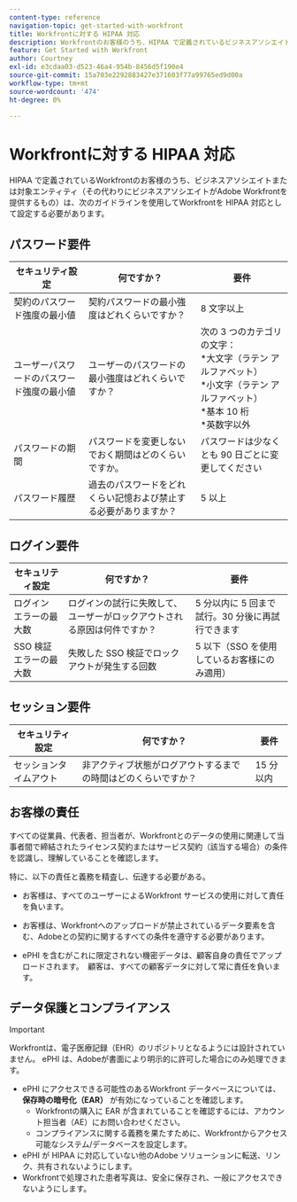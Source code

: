 ```yaml
---
content-type: reference
navigation-topic: get-started-with-workfront
title: Workfrontに対する HIPAA 対応
description: Workfrontのお客様のうち、HIPAA で定義されているビジネスアソシエイトまたは対象エンティティ（その代わりにビジネスアソシエイトがAdobe Workfrontを提供するもの）は、次のガイドラインを使用してWorkfrontを HIPAA 対応として設定する必要があります。
feature: Get Started with Workfront
author: Courtney
exl-id: e3cdaa03-d523-46a4-954b-8456d5f190e4
source-git-commit: 15a703e2292883427e371603f77a99765ed9d00a
workflow-type: tm+mt
source-wordcount: '474'
ht-degree: 0%

---
```


# Workfrontに対する HIPAA 対応

HIPAA で定義されているWorkfrontのお客様のうち、ビジネスアソシエイトまたは対象エンティティ（その代わりにビジネスアソシエイトがAdobe Workfrontを提供するもの）は、次のガイドラインを使用してWorkfrontを HIPAA 対応として設定する必要があります。


## パスワード要件

| **セキュリティ設定** | **何ですか？** | **要件** |
|----------------------|------------------|------------------|
| 契約のパスワード強度の最小値 | 契約パスワードの最小強度はどれくらいですか？ | 8 文字以上 |
| ユーザーパスワードのパスワード強度の最小値 | ユーザーのパスワードの最小強度はどれくらいですか？ | 次の 3 つのカテゴリの文字：<br>*大文字（ラテン アルファベット） <br>*小文字（ラテン アルファベット） <br>*基本 10 桁 <br>*英数字以外 |
| パスワードの期間 | パスワードを変更しないでおく期間はどのくらいですか。 | パスワードは少なくとも 90 日ごとに変更してください |
| パスワード履歴 | 過去のパスワードをどれくらい記憶および禁止する必要がありますか？ | 5 以上 |


## ログイン要件

| **セキュリティ設定** | **何ですか？** | **要件** |
|----------------------|------------------|------------------|
| ログイン エラーの最大数 | ログインの試行に失敗して、ユーザーがロックアウトされる原因は何件ですか？ | 5 分以内に 5 回まで試行。30 分後に再試行できます |
| SSO 検証エラーの最大数 | 失敗した SSO 検証でロックアウトが発生する回数 | 5 以下（SSO を使用しているお客様にのみ適用） |


## セッション要件

| **セキュリティ設定** | **何ですか？** | **要件** |
|----------------------|------------------|------------------|
| セッションタイムアウト | 非アクティブ状態がログアウトするまでの時間はどのくらいですか？ | 15 分以内 |

## お客様の責任

すべての従業員、代表者、担当者が、Workfrontとのデータの使用に関連して当事者間で締結されたライセンス契約またはサービス契約（該当する場合）の条件を認識し、理解していることを確認します。

特に、以下の責任と義務を精査し、伝達する必要がある。 

* お客様は、すべてのユーザーによるWorkfront サービスの使用に対して責任を負います。 

* お客様は、Workfrontへのアップロードが禁止されているデータ要素を含む、Adobeとの契約に関するすべての条件を遵守する必要があります。 

* ePHI を含むがこれに限定されない機密データは、顧客自身の責任でアップロードされます。  顧客は、すべての顧客データに対して常に責任を負います。 


## データ保護とコンプライアンス

>[!IMPORTANT]
>
>Workfrontは、電子医療記録（EHR）のリポジトリとなるようには設計されていません。 ePHI は、Adobeが書面により明示的に許可した場合にのみ処理できます。 

* ePHI にアクセスできる可能性のあるWorkfront データベースについては、**保存時の暗号化（EAR）** が有効になっていることを確認します。
   * Workfrontの購入に EAR が含まれていることを確認するには、アカウント担当者（AE）にお問い合わせください。
   * コンプライアンスに関する義務を果たすために、Workfrontからアクセス可能なシステム/データベースを設定します。
* ePHI が HIPAA に対応していない他のAdobe ソリューションに転送、リンク、共有されないようにします。
* Workfrontで処理された患者写真は、安全に保存され、一般にアクセスできないようにします。
